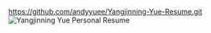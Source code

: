 https://github.com/andyyuee/Yangjinning-Yue-Resume.git
![Yangjinning Yue Personal Resume](img/yourname.jpg)